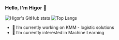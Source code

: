### Hello, I'm Higor 👋
![Higor's GitHub stats](https://github-readme-stats.vercel.app/api?username=hcelante&layout=compact&show_icons=true&theme=tokyonight)
![Top Langs](https://github-readme-stats.vercel.app/api/top-langs/?username=hcelante&layout=compact&show_icons=true&theme=tokyonight&hide=jupyter%20notebook,rust,pug,c,shell)



- 🔭 I’m currently working on KMM - logistic solutions
- 🌱 I’m currently interested in Machine Learning
<!--

- 🔭 I’m currently working on ...
- 🌱 I’m currently learning ...
- 👯 I’m looking to collaborate on ...
- 🤔 I’m looking for help with ...
- 💬 Ask me about ...
- 📫 How to reach me: ...
- 😄 Pronouns: ...
- ⚡ Fun fact: ...
-->

